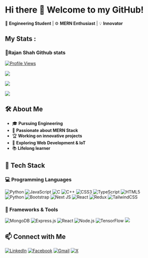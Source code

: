 # Hi there 👋 Welcome to my GitHub!  
🚀 **Engineering Student** | ⚙️ **MERN Enthusiast** | 💡 **Innovator** 

## My Stats :

### 🚀Rajan Shah Github stats
[![Profile Views](https://komarev.com/ghpvc/?username=rajanshah23&label=Profile%20Views&color=0e75b6&style=flat)](https://github.com/rajanshah23)<br/><br/>
![](https://github-readme-stats.vercel.app/api?username=rajanshah23&theme=radical&hide_border=false&include_all_commits=true&count_private=false)<br/><br/>
![](https://nirzak-streak-stats.vercel.app/?user=rajanshah23&theme=radical&hide_border=false)<br/><br/>
![](https://github-readme-stats.vercel.app/api/top-langs/?username=rajanshah23&theme=radical&hide_border=false&include_all_commits=true&count_private=false&layout=compact)

## 🛠️ About Me  
- 🎓 **Pursuing Engineering**
- 🤖 **Passionate about MERN Stack**
- 🏆 **Working on innovative projects**
- 🚀 **Exploring Web Development & IoT**
- 📚 **Lifelong learner**

## 🚀 Tech Stack  
### 💻 Programming Languages  
![Python](https://img.shields.io/badge/Python-3776AB?style=for-the-badge&logo=python&logoColor=white)
![JavaScript](https://img.shields.io/badge/JavaScript-F7DF1E?style=for-the-badge&logo=javascript&logoColor=black)
![C](https://img.shields.io/badge/C-00599C?style=for-the-badge&logo=c&logoColor=white)
![C++](https://img.shields.io/badge/c++-%2300599C.svg?style=for-the-badge&logo=c%2B%2B&logoColor=white) 
![CSS3](https://img.shields.io/badge/css3-%231572B6.svg?style=for-the-badge&logo=css3&logoColor=white) 
![TypeScript](https://img.shields.io/badge/typescript-%23007ACC.svg?style=for-the-badge&logo=typescript&logoColor=white) 
![HTML5](https://img.shields.io/badge/html5-%23E34F26.svg?style=for-the-badge&logo=html5&logoColor=white) 
![Python](https://img.shields.io/badge/python-3670A0?style=for-the-badge&logo=python&logoColor=ffdd54) 
![Bootstrap](https://img.shields.io/badge/bootstrap-%238511FA.svg?style=for-the-badge&logo=bootstrap&logoColor=white) 
![Next JS](https://img.shields.io/badge/Next-black?style=for-the-badge&logo=next.js&logoColor=white) 
![React](https://img.shields.io/badge/react-%2320232a.svg?style=for-the-badge&logo=react&logoColor=%2361DAFB)
![Redux](https://img.shields.io/badge/redux-%23593d88.svg?style=for-the-badge&logo=redux&logoColor=white) 
![TailwindCSS](https://img.shields.io/badge/tailwindcss-%2338B2AC.svg?style=for-the-badge&logo=tailwind-css&logoColor=white)
 

### 🔧 Frameworks & Tools  
![MongoDB](https://img.shields.io/badge/MongoDB-4EA94B?style=for-the-badge&logo=mongodb&logoColor=white)
![Express.js](https://img.shields.io/badge/Express.js-000000?style=for-the-badge&logo=express&logoColor=white)
![React](https://img.shields.io/badge/React-61DAFB?style=for-the-badge&logo=react&logoColor=black)
![Node.js](https://img.shields.io/badge/Node.js-43853D?style=for-the-badge&logo=node.js&logoColor=white)
![TensorFlow](https://img.shields.io/badge/TensorFlow-FF6F00?style=for-the-badge&logo=tensorflow&logoColor=white)
[![](https://visitcount.itsvg.in/api?id=rajanshah23&icon=0&color=0)](https://visitcount.itsvg.in)


## 📫 Connect with Me  
[![LinkedIn](https://img.shields.io/badge/LinkedIn-0077B5?style=for-the-badge&logo=linkedin&logoColor=white)](https://www.linkedin.com/in/rajan-kumar-gupta-16696532b/)
[![Facebook](https://img.shields.io/badge/Facebook-1877F2?style=for-the-badge&logo=facebook&logoColor=white)](https://www.facebook.com/profile.php?id=100025673313334)
[![Gmail](https://img.shields.io/badge/Email-D14836?style=for-the-badge&logo=gmail&logoColor=white)](mailto:shahrajan774@gmail.com)
[![X](https://img.shields.io/badge/X-black.svg?logo=X&logoColor=white)](https://x.com/Rajansh26003523)

